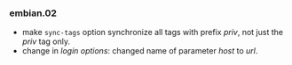 ### embian.02

* make `sync-tags` option synchronize all tags with prefix _priv_, not just the _priv_ tag only.
* change in _login options_: changed name of parameter _host_ to _url_.
